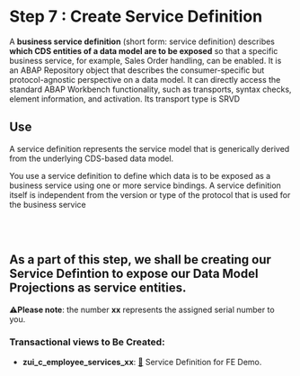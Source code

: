 # Step 7 : Create Service Definition

A **business service definition** (short form: service definition) describes **which CDS entities of a data model are to be exposed** so that a specific business service, for example, Sales Order handling, can be enabled. It is an ABAP Repository object that describes the consumer-specific but protocol-agnostic perspective on a data model. 
It can directly access the standard ABAP Workbench functionality, such as transports, syntax checks, element information, and activation. Its transport type is SRVD

## Use
A service definition represents the service model that is generically derived from the underlying CDS-based data model.

You use a service definition to define which data is to be exposed as a business service using one or more service bindings. A service definition itself is independent from the version or type of the protocol that is used for the business service

<br><br>
## As a part of this step, we shall be creating our Service Defintion to expose our Data Model Projections as service entities.
:warning:**Please note**: the number **xx** represents the assigned serial number to you.</span>

### Transactional views to Be Created:
- **zui_c_employee_services_xx**: <a href="./Service Definition zui_c_employee_services_xx" target="_blank">:link:</a> Service Definition for FE Demo.

<!-- TO DO Add Project specific photos here
<br><br>
### First, we'll dive into the architecture overview.
<br>
<p align="center">
    <img src="../images/RAPArchitecture.png" alt="RAP Architecture"/>
    <p align="center"> Architecture Overview - The Big Picture</p>
</p>
-->
